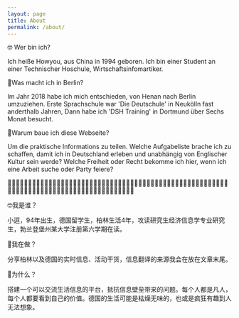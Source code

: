 ```yaml
---
layout: page
title: About
permalink: /about/
---
```

🤓 Wer bin ich?  

Ich heiße Howyou, aus China in 1994 geboren. Ich bin einer Student an einer Technischer Hoschule, Wirtschaftsinfomartiker.


🥸Was macht ich in Berlin?  

Im Jahr 2018 habe ich mich entschieden, von Henan nach Berlin umzuziehen. Erste Sprachschule war 'Die Deutschule' in Neukölln fast anderthalb Jahren, Dann habe ich 'DSH Training' in Dortmund über Sechs Monat besucht.


🤔Warum baue ich diese Webseite? 

Um die praktische Informations zu teilen.
Welche Aufgabeliste brache ich zu schaffen, damit ich in Deutschland erleben und unabhängig von Englischer Kultur sein werde?
Welche Freiheit oder Recht bekomme ich hier, wenn ich eine Arbeit suche oder Party feiere?



🤓我是谁？

小逗，94年出生，德国留学生，柏林生活4年，攻读研究生经济信息学专业研究生，勃兰登堡州某大学注册第六学期在读。


🥸我在做？

分享柏林以及德国的实时信息、活动干货，信息翻译的来源我会在放在文章末尾。


🤔为什么？

搭建一个可以交流生活信息的平台，抵抗信息壁垒带来的问题。每个人都是凡人，每个人都要看到自己的价值。德国的生活可能是枯燥无味的，也或是疯狂有趣到人无法想象。
